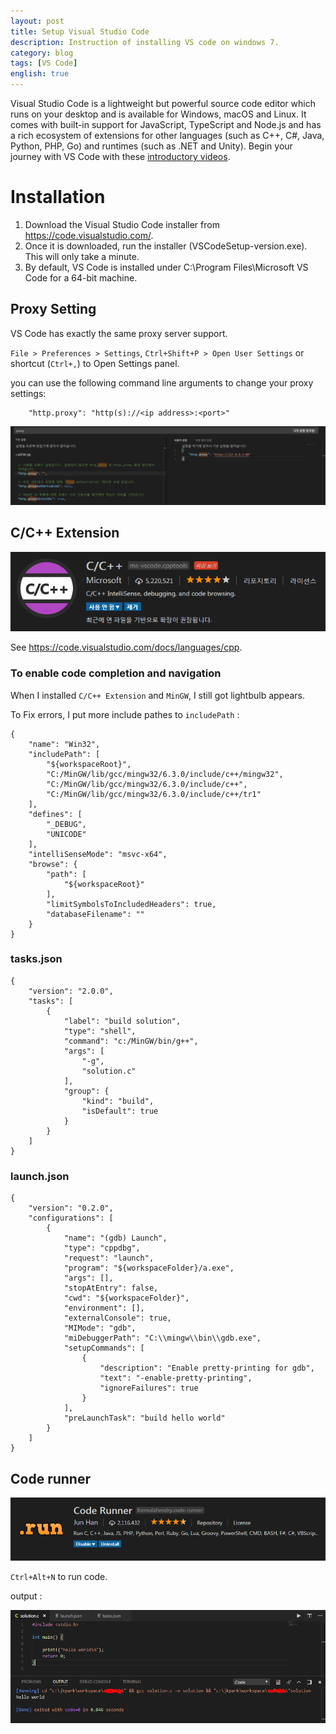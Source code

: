 ```yaml
---
layout: post
title: Setup Visual Studio Code
description: Instruction of installing VS code on windows 7.
category: blog
tags: [VS Code]
english: true
---
```


Visual Studio Code is a lightweight but powerful source code editor which runs on your desktop and is available for Windows, macOS and Linux. It comes with built-in support for JavaScript, TypeScript and Node.js and has a rich ecosystem of extensions for other languages (such as C++, C#, Java, Python, PHP, Go) and runtimes (such as .NET and Unity). Begin your journey with VS Code with these [introductory videos](https://code.visualstudio.com/docs/introvideos/overview).


# Installation

1. Download the Visual Studio Code installer from <https://code.visualstudio.com/>.
2. Once it is downloaded, run the installer (VSCodeSetup-version.exe). This will only take a minute.
3. By default, VS Code is installed under C:\Program Files\Microsoft VS Code for a 64-bit machine.

## Proxy Setting

VS Code has exactly the same proxy server support.

`File > Preferences > Settings`, `Ctrl+Shift+P > Open User Settings` or shortcut (`Ctrl+,`) to Open Settings panel.

you can use the following command line arguments to change your proxy settings:

```
    "http.proxy": "http(s)://<ip address>:<port>"
```

![](/images/posts/visual-studio-code/proxy-setting.PNG)




## C/C++ Extension

![](/images/posts/visual-studio-code/c-extension.png)

See <https://code.visualstudio.com/docs/languages/cpp>.


### To enable code completion and navigation

When I installed `C/C++ Extension` and `MinGW`, I still got lightbulb appears.

To Fix errors, I put more include pathes to `includePath` :
```
{
    "name": "Win32",
    "includePath": [
        "${workspaceRoot}",
        "C:/MinGW/lib/gcc/mingw32/6.3.0/include/c++/mingw32",
        "C:/MinGW/lib/gcc/mingw32/6.3.0/include/c++",
        "C:/MinGW/lib/gcc/mingw32/6.3.0/include/c++/tr1"
    ],
    "defines": [
        "_DEBUG",
        "UNICODE"
    ],
    "intelliSenseMode": "msvc-x64",
    "browse": {
        "path": [
            "${workspaceRoot}"
        ],
        "limitSymbolsToIncludedHeaders": true,
        "databaseFilename": ""
    }
}
```

### tasks.json

```
{
    "version": "2.0.0",
    "tasks": [
        {
            "label": "build solution",
            "type": "shell",
            "command": "c:/MinGW/bin/g++",
            "args": [
                "-g",
                "solution.c"
            ],
            "group": {
                "kind": "build",
                "isDefault": true
            }
        }
    ]
}
```

### launch.json
```
{
    "version": "0.2.0",
    "configurations": [
        {
            "name": "(gdb) Launch",
            "type": "cppdbg",
            "request": "launch",
            "program": "${workspaceFolder}/a.exe",
            "args": [],
            "stopAtEntry": false,
            "cwd": "${workspaceFolder}",
            "environment": [],
            "externalConsole": true,
            "MIMode": "gdb",
            "miDebuggerPath": "C:\\mingw\\bin\\gdb.exe",
            "setupCommands": [
                {
                    "description": "Enable pretty-printing for gdb",
                    "text": "-enable-pretty-printing",
                    "ignoreFailures": true
                }
            ],
            "preLaunchTask": "build hello world"
        }
    ]
}
```

## Code runner

![](/images/posts/visual-studio-code/code-runner.png)

`Ctrl+Alt+N` to run code.

output :

![output](/images/posts/visual-studio-code/output.PNG)
